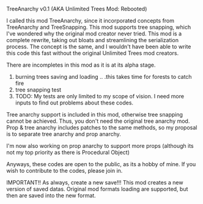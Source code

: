 TreeAnarchy v0.1 (AKA Unlimited Trees Mod: Rebooted)

I called this mod TreeAnarchy, since it incorporated concepts from TreeAnarchy and TreeSnapping. This mod supports tree snapping, which I've wondered why the original mod creator never tried.
This mod is a complete rewrite, taking out bloats and streamlining the serialization process. The concept is the same, and I wouldn't have been able to write this code this fast without the original Unlimited Trees mod creators.

There are incompletes in this mod as it is at its alpha stage.

1. burning trees saving and loading .. .this takes time for forests to catch fire
2. tree snapping test
3. TODO: My tests are only limited to my scope of vision. I need more inputs to find out problems about these codes.

Tree anarchy support is included in this mod, otherwise tree snapping cannot be achieved. Thus, you don't need the original tree anarchy mod. Prop & tree anarchy includes patches to the same methods, so my proposal is to separate tree anarchy and prop anarchy.

I'm now also working on prop anarchy to support more props (although its not my top priority as there is Procedural Object)

Anyways, these codes are open to the public, as its a hobby of mine. If you wish to contribute to the codes, please join in.

IMPORTANT!! As always, create a new save!!! This mod creates a new version of saved datas. Original mod formats loading are supported, but then are saved into the new format.

